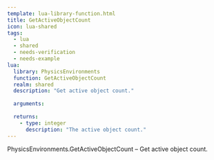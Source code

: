 ```yaml
---
template: lua-library-function.html
title: GetActiveObjectCount
icon: lua-shared
tags:
  - lua
  - shared
  - needs-verification
  - needs-example
lua:
  library: PhysicsEnvironments
  function: GetActiveObjectCount
  realm: shared
  description: "Get active object count."
  
  arguments:
  
  returns:
    - type: integer
      description: "The active object count."
---
```


<div class="lua__search__keywords">
PhysicsEnvironments.GetActiveObjectCount &#x2013; Get active object count.
</div>
